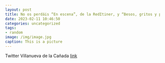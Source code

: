 ```yaml
---
layout: post
title: No os perdáis “En escena”, de la RedItiner, y “Besos, gritos y pelirrojos”, de los alumnos de la actividad de Pintura para mayo...
date: 2023-02-11 10:46:50
categories: uncategorized
tags:
- random
image: /img/image.jpg
caption: This is a picture
---
```

Twitter Villanueva de la Cañada [link](https://twitter.com/AytoVDLCanada/status/1624137065850933261)
